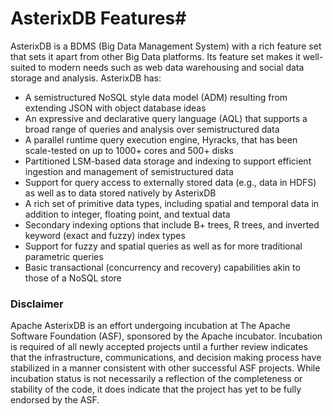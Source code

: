 
# AsterixDB Features#

AsterixDB is a BDMS (Big Data Management System) with a rich feature set that
sets it apart from other Big Data platforms.
Its feature set makes it well-suited to modern needs such as web data
warehousing and social data storage and analysis. AsterixDB has:

 * A semistructured NoSQL style data model (ADM) resulting from extending JSON
   with object database ideas
 * An expressive and declarative query language (AQL) that supports a broad
   range of queries and analysis over semistructured data
 * A parallel runtime query execution engine, Hyracks, that has been
   scale-tested on up to 1000+ cores and 500+ disks
 * Partitioned LSM-based data storage and indexing to support efficient
   ingestion and management of semistructured data
 * Support for query access to externally stored data (e.g., data in HDFS) as
   well as to data stored natively by AsterixDB
 * A rich set of primitive data types, including spatial and temporal data in
   addition to integer, floating point, and textual data
 * Secondary indexing options that include B+ trees, R trees, and inverted
   keyword (exact and fuzzy) index types
 * Support for fuzzy and spatial queries as well as for more traditional
   parametric queries
 * Basic transactional (concurrency and recovery) capabilities akin to those of
   a NoSQL store

### Disclaimer ###
Apache AsterixDB is an effort undergoing incubation at The Apache Software
Foundation (ASF), sponsored by the Apache incubator.
Incubation is required of all newly accepted projects until a further review
indicates that the infrastructure, communications, and decision making process
have stabilized in a manner consistent with other successful ASF projects.
While incubation status is not necessarily a reflection of the completeness or
stability of the code, it does indicate that the project has yet to be fully
endorsed by the ASF.
